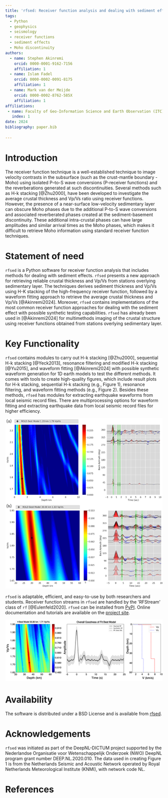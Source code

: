 ```yaml
---
title: 'rfsed: Receiver function analysis and dealing with sediment effects'
tags:
  - Python
  - geophysics
  - seismology
  - receiver functions
  - sediment effects
  - Moho discontinuity
authors:
  - name: Stephen Akinremi
    orcid: 0000-0001-9162-7156
    affiliation: 1
  - name: Islam Fadel
    orcid: 0000-0002-0091-8175
    affiliation: 1
  - name: Mark van der Meijde
    orcid: 0000-0002-8762-585X
    affiliation: 1
affiliations:
 - name: Faculty of Geo-Information Science and Earth Observation (ITC), University of Twente, Enschede, The Netherlands
   index: 1
date: 2024
bibliography: paper.bib

---
```


# Introduction

The receiver function technique is a well-established technique to image velocity contrasts in the subsurface (such as the crust-mantle boundary - Moho) using isolated P–to-S wave conversions (P-receiver functions) and the reverberations generated at such discontinuities. Several methods such as H-k stacking [@Zhu2000], have been developed to investigate the average crustal thickness and Vp/Vs ratio using receiver functions. However, the presence of a near-surface low-velocity sedimentary layer can obscure Moho phases due to the additional P-to-S wave conversions and associated reverberated phases created at the sediment-basement discontinuity. These additional intra-crustal phases can have large amplitudes and similar arrival times as the Moho phases, which makes it difficult to retrieve Moho information using standard receiver function techniques. 

# Statement of need
``rfsed`` is a Python software for receiver function analysis that includes methods for dealing with sediment effects. ``rfsed`` presents a new approach for retrieving reliable crustal thickness and Vp/Vs from stations overlying sedimentary layer. The techniques derives sediment thickness and Vp/Vs using H-K stacking of the high-frequency receiver function, followed by a waveform fitting approach to retrieve the average crustal thickness and Vp/Vs [@Akinremi2024]. Moreover, ``rfsed`` contains implementations of the most common receiver function approaches for dealing with the sediment effect with possible synthetic testing capabilities. ``rfsed`` has already been used in [@Akinremi2024] for multimethods imaging of the crustal structure using receiver functions obtained from stations overlying sedimentary layer.

# Key Functionality
``rfsed`` contains modules to carry out H-k stacking [@Zhu2000], sequential H-k stacking [@Yeck2013], resonance filtering and modified H-k stacking [@Yu2015], and waveform fitting [@Akinremi2024] with possible synthetic waveform generation for 1D earth models to test the different methods. It comes with tools to create high-quality figures, which include result plots for H-k stacking, sequential H-k stacking (e.g., Figure 1), resonance filtering, and waveform fitting methods (e.g., Figure 2). Besides these methods, ``rfsed`` has modules for extracting earthquake waveforms from local seismic record files. There are multiprocessing options for waveform fitting and extracting earthquake data from local seismic record files for higher efficiency.

![Example of a sequential H-k stacking plot for receiver functions obtained from station ROLD (Network: NL) (a) sediment layer (b) Moho layer, generated using ``rfsed``](paper_figures/Figure1.png)

``rfsed`` is adaptable, efficient, and easy-to-use by both researchers and students. Receiver function streams in ``rfsed`` are handled by the 'RFStream' class of ``rf`` [@Eulenfeld2020]. ``rfsed`` can be installed from [PyPI](https://pypi.org/project/rfsed/). Online documentation and tutorials are available on the [project site](https://akinremisa.github.io/rfsed/).

![Example of a waveform-fitting result plot generated using ``rfsed``](paper_figures/Figure2.png)

# Availability

The software is distributed under a BSD License and is available from [rfsed](https://github.com/akinremisa/rfsed).


# Acknowledgements

``rfsed`` was initiated as part of the DeepNL-DICTUM project supported by the Nederlandse Organisatie voor Wetenschappelijk Onderzoek (NWO) DeepNL program grant number DEEP.NL.2020.010. The data used in creating Figure 1 is from the Netherlands Seismic and Acoustic Network operated by Royal Netherlands Meteorological Institute (KNMI), with network code NL. 



# References
